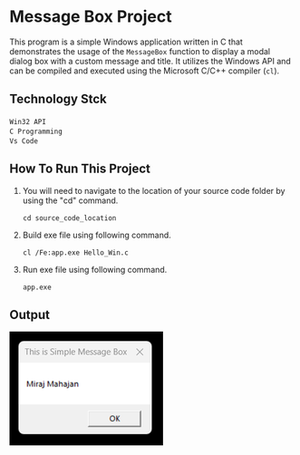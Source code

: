 # Message Box Project

This program is a simple Windows application written in C that demonstrates the usage of the `MessageBox` function to display a modal dialog box with a custom message and title. It utilizes the Windows API and can be compiled and executed using the Microsoft C/C++ compiler (`cl`).

## Technology Stck

`Win32 API` <br>
`C Programming` <br>
`Vs Code`

## How To Run This Project

                                
1. You will need to navigate to the location of your source code folder by using the "cd" command.

     ```shell
   cd source_code_location

2. Build exe file using following command.

    ```shell
   cl /Fe:app.exe Hello_Win.c

3. Run exe file using following command.

    ```shell
   app.exe

## Output
<img src="https://github.com/Miraj1727/C-PROJECTS/blob/main/GUI_C_BASED_PROJECT/02_Message_Box/Output/Output1.png" alt="HelloWin">





